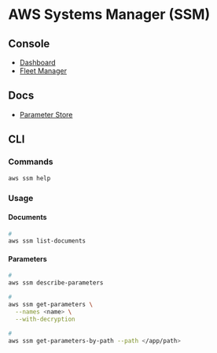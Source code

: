 # AWS Systems Manager (SSM)

## Console

- [Dashboard](https://console.aws.amazon.com/systems-manager/home)
- [Fleet Manager](https://console.aws.amazon.com/systems-manager/managed-instances)

## Docs

- [Parameter Store](https://docs.aws.amazon.com/systems-manager/latest/userguide/systems-manager-parameter-store.html)

## CLI

### Commands

```sh
aws ssm help
```

### Usage

#### Documents

```sh
#
aws ssm list-documents
```

#### Parameters

```sh
#
aws ssm describe-parameters

#
aws ssm get-parameters \
  --names <name> \
  --with-decryption

#
aws ssm get-parameters-by-path --path </app/path>
```

<!--
aws ssm start-session --target "i-xxxxxxxxxxxxxxxxx"
-->
